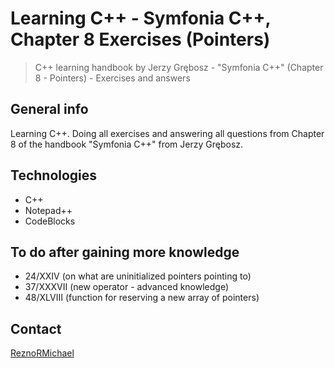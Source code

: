 # Learning C++ - Symfonia C++, Chapter 8 Exercises (Pointers)

> C++ learning handbook by Jerzy Grębosz - "Symfonia C++" (Chapter 8 - Pointers) - Exercises and answers

## General info

Learning C++. Doing all exercises and answering all questions from Chapter 8 of the handbook "Symfonia C++" from Jerzy Grębosz.

## Technologies

* C++
* Notepad++
* CodeBlocks

## To do after gaining more knowledge

* 24/XXIV (on what are uninitialized pointers pointing to)
* 37/XXXVII (new operator - advanced knowledge)
* 48/XLVIII (function for reserving a new array of pointers)

## Contact

[ReznoRMichael](https://github.com/ReznoRMichael)
